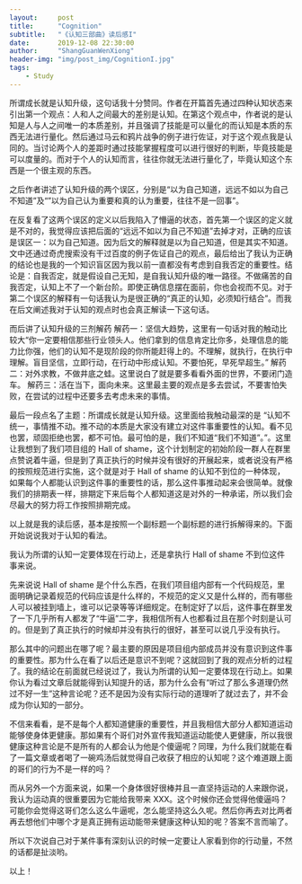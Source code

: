```yaml
---
layout:     post
title:      "Cognition"
subtitle:   "《认知三部曲》读后感I"
date:       2019-12-08 22:30:00
author:     "ShangGuanWenXiong"
header-img: "img/post_img/CognitionI.jpg"
tags:
    - Study
---
```


所谓成长就是认知升级，这句话我十分赞同。作者在开篇首先通过四种认知状态来引出第一个观点：人和人之间最大的差别是认知。在第这个观点中，作者说的是认知是人与人之间唯一的本质差别，并且强调了技能是可以量化的而认知是本质的东西无法进行量化。然后通过马云和鸦片战争的例子进行佐证，对于这个观点我是认同的。当讨论两个人的差距时通过技能掌握程度可以进行很好的判断，毕竟技能是可以度量的。而对于个人的认知而言，往往你就无法进行量化了，毕竟认知这个东西是一个很主观的东西。

之后作者讲述了认知升级的两个误区，分别是“以为自己知道，远远不如以为自己不知道”及“”以为自己认为重要和真的认为重要，往往不是一回事”。

在反复看了这两个误区的定义以后我陷入了懵逼的状态，首先第一个误区的定义就是不对的，我觉得应该把后面的“远远不如以为自己不知道”去掉才对，正确的应该是误区一：以为自己知道。因为后文的解释就是以为自己知道，但是其实不知道。文中还通过奇虎搜索没有干过百度的例子佐证自己的观点，最后给出了我认为正确的结论也是我的一个知识盲区因为我以前一直都没有考虑到自我否定的重要性。结论是：自我否定，就是假设自己无知，是自我认知升级的唯一路径。不做痛苦的自我否定，认知上不了一个新台阶。即使正确信息摆在面前，你也会视而不见。对于第二个误区的解释有一句话我认为是很正确的“真正的认知，必须知行结合”。而我在后文阐述我对于认知的观点时也会真正解读一下这句话。

而后讲了认知升级的三剂解药
解药一：坚信大趋势，这里有一句话对我的触动比较大“你一定要相信那些行业领头人。他们拿到的信息肯定比你多，处理信息的能力比你强，他们的认知不是现阶段的你所能赶得上的。不理解，就执行，在执行中理解。盲目坚信，立即行动，在行动中形成认知。不要怕死，早死早超生。”
解药二：对外求教，不做井底之蛙。这里说白了就是要多看看外面的世界，不要闭门造车。
解药三：活在当下，面向未来。这里最主要的观点是多去尝试，不要害怕失败，在尝试的过程中还要多去考虑未来的事情。

最后一段点名了主题：所谓成长就是认知升级。这里面给我触动最深的是
“认知不统一，事情推不动。推不动的本质是大家没有建立对这件事重要性的认知。看不见也罢，顽固拒绝也罢，都不可怕。最可怕的是，我们不知道“我们不知道”。”。这里让我想到了我们项目组的 Hall of shame，这个计划制定的初始阶段一群人在群里点赞说着牛逼，但是到了真正执行的时候并没有很好的开展起来，或者说没有严格的按照规范进行实施，这个就是对于 Hall of shame 的认知不到位的一种体现，如果每个人都能认识到这件事的重要性的话，那么这件事推动起来会很简单。就像我们的排期表一样，排期定下来后每个人都知道这是对外的一种承诺，所以我们会尽最大的努力将工作按照排期完成。

以上就是我的读后感，基本是按照一个副标题一个副标题的进行拆解得来的。下面开始说说我对于认知的看法。

我认为所谓的认知一定要体现在行动上，还是拿执行 Hall of shame 不到位这件事来说。

先来说说 Hall of shame 是个什么东西，在我们项目组内部有一个代码规范，里面明确记录着规范的代码应该是什么样的，不规范的定义又是什么样的，而有哪些人可以被挂到墙上，谁可以记录等等详细规定。在制定好了以后，这件事在群里发了一下几乎所有人都发了“牛逼”二字，我相信所有人也都看过且在那个时刻是认可的。但是到了真正执行的时候却并没有执行的很好，甚至可以说几乎没有执行。

那么其中的问题出在哪了呢？最主要的原因是项目组内部成员并没有意识到这件事的重要性。那为什么在看了以后还是意识不到呢？这就回到了我的观点分析的过程了。我的结论在前面就已经说过了，我认为所谓的认知一定要体现在行动上。如果你认为看过文章后就能得到认知提升的话，那为什么会有“听过了那么多道理仍然过不好一生”这种言论呢？还不是因为没有实际行动的道理听了就过去了，并不会成为你认知的一部分。

不信来看看，是不是每个人都知道健康的重要性，并且我相信大部分人都知道运动能够使身体更健康。那如果有个哥们对外宣传我知道运动能使人更健康，所以我很健康这种言论是不是所有的人都会认为他是个傻逼呢？同理，为什么我们就能在看了一篇文章或者喝了一碗鸡汤后就觉得自己收获了相应的认知呢？这个难道跟上面的哥们的行为不是一样的吗？

而从另外一个方面来说，如果一个身体很好很棒并且一直坚持运动的人来跟你说，我认为运动真的很重要因为它能给我带来 XXX。这个时候你还会觉得他傻逼吗？可能你会觉得这哥们怎么这么牛逼呢，怎么能坚持这么久呢。然后你再去对比两者再去想他们中哪个才是真正拥有运动能带来健康这种认知的呢？答案不言而喻了。

所以下次说自己对于某件事有深刻认识的时候一定要让人家看到你的行动量，不然的话都是扯淡哟。

以上！

